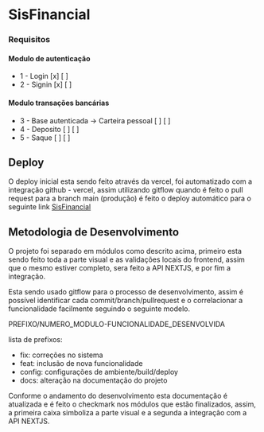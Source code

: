 # SisFinancial

### Requisitos

#### Modulo de autenticação

- 1 - Login [x] [ ]
- 2 - Signin [x] [ ]

#### Modulo transações bancárias

- 3 - Base autenticada -> Carteira pessoal [ ] [ ]
- 4 - Deposito [ ] [ ]
- 5 - Saque [ ] [ ]

## Deploy

O deploy inicial esta sendo feito através da vercel, foi automatizado com a integração github - vercel, assim utilizando gitflow quando é feito o pull request para a branch main (produção) é feito o deploy automático para o seguinte link [SisFinancial](https://sis-financial.vercel.app/app/login)

## Metodologia de Desenvolvimento

O projeto foi separado em módulos como descrito acima, primeiro esta sendo feito toda a parte visual e as validações locais do frontend, assim que o mesmo estiver completo, sera feito a API NEXTJS, e por fim a integração.

Esta sendo usado gitflow para o processo de desenvolvimento, assim é possível identificar cada commit/branch/pullrequest e o correlacionar a funcionalidade facilmente seguindo o seguinte modelo.

PREFIXO/NUMERO_MODULO-FUNCIONALIDADE_DESENVOLVIDA

lista de prefixos:

- fix: correções no sistema
- feat: inclusão de nova funcionalidade
- config: configurações de ambiente/build/deploy
- docs: alteração na documentação do projeto

Conforme o andamento do desenvolvimento esta documentação é atualizada e é feito o checkmark nos módulos que estão finalizados, assim, a primeira caixa simboliza a parte visual e a segunda a integração com a API NEXTJS.
